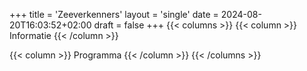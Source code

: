 +++
title = 'Zeeverkenners'
layout = 'single'
date = 2024-08-20T16:03:52+02:00
draft = false
+++
{{< columns >}}
{{< column >}}
Informatie
{{< /column >}}


{{< column >}}
Programma
{{< /column >}}
{{< /columns >}}
